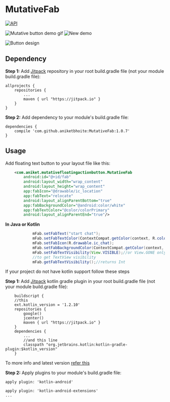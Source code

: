 # MutativeFab


[![API](https://img.shields.io/badge/API-15%2B-brightgreen.svg?style=flat)](https://android-arsenal.com/api?level=15)


![Mutative button demo gif](https://user-images.githubusercontent.com/13782400/34786063-02843f1a-f659-11e7-89d4-8507a89facbb.gif)
![New demo](https://user-images.githubusercontent.com/13782400/35433701-6307c50c-02aa-11e8-8142-698a06df529d.gif)

![Button design](https://user-images.githubusercontent.com/13782400/34787268-af5fec18-f65c-11e7-9f04-312370cd09b6.png)

## Dependency

**Step 1:** Add [Jitpack](https://jitpack.io) repository in your root build.gradle file (not your module build.gradle file):

```
allprojects {
    repositories {
        ...
        maven { url "https://jitpack.io" }
    }
}
```

**Step 2:** Add dependency to your module's build.gradle file:

```
dependencies {
    compile 'com.github.aniketbhoite:MutativeFab:1.0.7'
}
```


## Usage

Add floating text button to your layout file like this:

```xml
    <com.aniket.mutativefloatingactionbutton.MutativeFab
        android:id="@+id/fab"
        android:layout_width="wrap_content"
        android:layout_height="wrap_content"
        app:fabIcon="@drawable/ic_location"
        app:fabText="relocate"
        android:layout_alignParentBottom="true"
        app:fabBackgroundColor="@android:color/white"
        app:fabTextColor="@color/colorPrimary"
        android:layout_alignParentEnd="true"/>
```

**In Java or Kotlin**
```java
            mFab.setFabText("start chat");
            mFab.setFabTextColor(ContextCompat.getColor(context, R.color.textColor));
            mFab.setFabIcon(R.drawable.ic_chat);
            mFab.setFabBackgroundColor(ContextCompat.getColor(context, android.R.color.holo_blue_dark));
            mFab.setFabTextVisibility(View.VISIBLE);//or View.GONE only
            //to get TextView visibility
            mFab.getFabTextVisibility();//returns Int
```            
If your project do not have kotlin support follow these steps

**Step 1:** Add [Jitpack](https://jitpack.io/v/aniketbhoite/MutativeFab) kotlin gradle plugin in your root build.gradle file (not your module build.gradle file):
```
    buildscript {
    //this
    ext.kotlin_version = '1.2.10'
    repositories {
        google()
        jcenter()
        maven { url "https://jitpack.io" }
    }
    dependencies {
        ...
        //and this line
        classpath "org.jetbrains.kotlin:kotlin-gradle-plugin:$kotlin_version"
    }
```
To more info and latest version [refer this](https://kotlinlang.org/docs/reference/using-gradle.html)

**Step 2:** Apply plugins to your module's build.gradle file:

    apply plugin: 'kotlin-android'

    apply plugin: 'kotlin-android-extensions'
    ...


